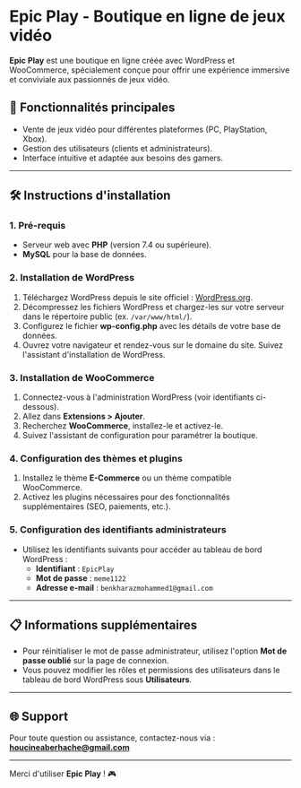 # Epic Play - Boutique en ligne de jeux vidéo

**Epic Play** est une boutique en ligne créée avec WordPress et WooCommerce, spécialement conçue pour offrir une expérience immersive et conviviale aux passionnés de jeux vidéo.

## 🚀 Fonctionnalités principales
- Vente de jeux vidéo pour différentes plateformes (PC, PlayStation, Xbox).
- Gestion des utilisateurs (clients et administrateurs).
- Interface intuitive et adaptée aux besoins des gamers.

---

## 🛠️ Instructions d'installation

### 1. Pré-requis
- Serveur web avec **PHP** (version 7.4 ou supérieure).
- **MySQL** pour la base de données.


### 2. Installation de WordPress
1. Téléchargez WordPress depuis le site officiel : [WordPress.org](https://wordpress.org/).
2. Décompressez les fichiers WordPress et chargez-les sur votre serveur dans le répertoire public (ex. `/var/www/html/`).
3. Configurez le fichier **wp-config.php** avec les détails de votre base de données.
4. Ouvrez votre navigateur et rendez-vous sur le domaine du site. Suivez l'assistant d'installation de WordPress.

### 3. Installation de WooCommerce
1. Connectez-vous à l'administration WordPress (voir identifiants ci-dessous).
2. Allez dans **Extensions > Ajouter**.
3. Recherchez **WooCommerce**, installez-le et activez-le.
4. Suivez l'assistant de configuration pour paramétrer la boutique.

### 4. Configuration des thèmes et plugins
1. Installez le thème **E-Commerce** ou un thème compatible WooCommerce.
2. Activez les plugins nécessaires pour des fonctionnalités supplémentaires (SEO, paiements, etc.).

### 5. Configuration des identifiants administrateurs
- Utilisez les identifiants suivants pour accéder au tableau de bord WordPress :
  - **Identifiant** : `EpicPlay`
  - **Mot de passe** : `meme1122`
  - **Adresse e-mail** : `benkharazmohammed1@gmail.com`

---

## 📋 Informations supplémentaires
- Pour réinitialiser le mot de passe administrateur, utilisez l'option **Mot de passe oublié** sur la page de connexion.
- Vous pouvez modifier les rôles et permissions des utilisateurs dans le tableau de bord WordPress sous **Utilisateurs**.

---

## 🌐 Support
Pour toute question ou assistance, contactez-nous via : **houcineaberhache@gmail.com** 


---

Merci d'utiliser **Epic Play** ! 🎮
